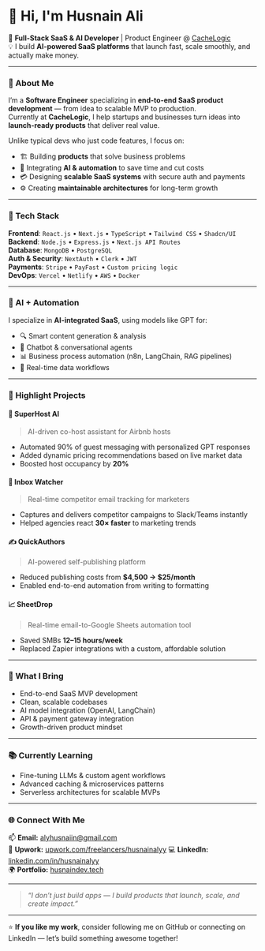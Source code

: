 # 👋 Hi, I'm Husnain Ali  

🚀 **Full-Stack SaaS & AI Developer** | Product Engineer @ [CacheLogic](#)  
💡 I build **AI-powered SaaS platforms** that launch fast, scale smoothly, and actually make money.  

---

### 🧠 About Me  
I’m a **Software Engineer** specializing in **end-to-end SaaS product development** — from idea to scalable MVP to production.  
Currently at **CacheLogic**, I help startups and businesses turn ideas into **launch-ready products** that deliver real value.  

Unlike typical devs who just code features, I focus on:  
- 🏗️ Building **products** that solve business problems  
- 🤖 Integrating **AI & automation** to save time and cut costs  
- 💳 Designing **scalable SaaS systems** with secure auth and payments  
- ⚙️ Creating **maintainable architectures** for long-term growth  

---

### 🧩 Tech Stack

**Frontend**: `React.js` • `Next.js` • `TypeScript` • `Tailwind CSS` • `Shadcn/UI`  
**Backend**: `Node.js` • `Express.js` • `Next.js API Routes`  
**Database**: `MongoDB` • `PostgreSQL`  
**Auth & Security**: `NextAuth` • `Clerk` • `JWT`  
**Payments**: `Stripe` • `PayFast` • `Custom pricing logic`  
**DevOps**: `Vercel` • `Netlify` • `AWS` • `Docker`  

---

### 🧠 AI + Automation
I specialize in **AI-integrated SaaS**, using models like GPT for:
- 🔍 Smart content generation & analysis  
- 💬 Chatbot & conversational agents  
- 📊 Business process automation (n8n, LangChain, RAG pipelines)  
- 🧾 Real-time data workflows  

---

### 🧱 Highlight Projects  

#### 🏨 SuperHost AI
> AI-driven co-host assistant for Airbnb hosts  
- Automated 90% of guest messaging with personalized GPT responses  
- Added dynamic pricing recommendations based on live market data  
- Boosted host occupancy by **20%**

#### 📩 Inbox Watcher  
> Real-time competitor email tracking for marketers  
- Captures and delivers competitor campaigns to Slack/Teams instantly  
- Helped agencies react **30× faster** to marketing trends  

#### ✍️ QuickAuthors  
> AI-powered self-publishing platform  
- Reduced publishing costs from **$4,500 → $25/month**  
- Enabled end-to-end automation from writing to formatting  

#### 📈 SheetDrop  
> Real-time email-to-Google Sheets automation tool  
- Saved SMBs **12–15 hours/week**  
- Replaced Zapier integrations with a custom, affordable solution  

---

### 🎯 What I Bring
- End-to-end SaaS MVP development  
- Clean, scalable codebases  
- AI model integration (OpenAI, LangChain)  
- API & payment gateway integration  
- Growth-driven product mindset  

---

### 📚 Currently Learning
- Fine-tuning LLMs & custom agent workflows  
- Advanced caching & microservices patterns  
- Serverless architectures for scalable MVPs  

---

### 🌐 Connect With Me
📫 **Email:** alyhusnaiin@gmail.com  
💼 **Upwork:** [upwork.com/freelancers/husnainalyy]([https://www.upwork.com/freelancers/husnainalyy](https://www.upwork.com/freelancers/~01ffc0767703157267))  
💻 **LinkedIn:** [linkedin.com/in/husnainalyy](https://www.linkedin.com/in/husnainalyy)  
🌍 **Portfolio:** [husnaindev.tech](https://husnaindev.tech) 

---

> *“I don’t just build apps — I build products that launch, scale, and create impact.”*

---

⭐️ **If you like my work**, consider following me on GitHub or connecting on LinkedIn — let’s build something awesome together!
